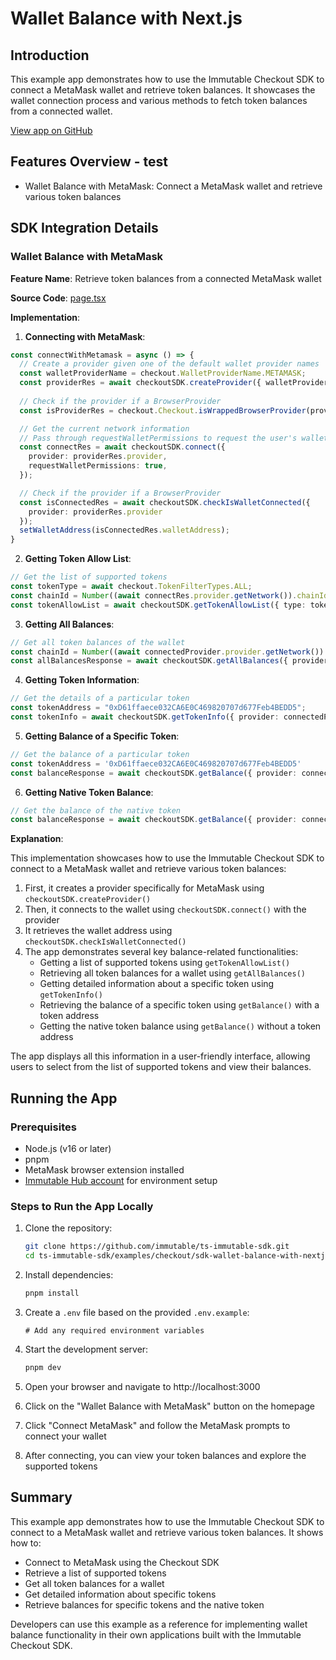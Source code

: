 # Wallet Balance with Next.js

## Introduction
This example app demonstrates how to use the Immutable Checkout SDK to connect a MetaMask wallet and retrieve token balances. It showcases the wallet connection process and various methods to fetch token balances from a connected wallet.

[View app on GitHub](https://github.com/immutable/ts-immutable-sdk/tree/main/examples/checkout/sdk-wallet-balance-with-nextjs)

## Features Overview - test
- Wallet Balance with MetaMask: Connect a MetaMask wallet and retrieve various token balances

## SDK Integration Details

### Wallet Balance with MetaMask
**Feature Name**: Retrieve token balances from a connected MetaMask wallet

**Source Code**: [page.tsx](https://github.com/immutable/ts-immutable-sdk/tree/main/examples/checkout/sdk-wallet-balance-with-nextjs/src/app/wallet-balance-with-metamask/page.tsx)

**Implementation**:

1. **Connecting with MetaMask**:
```typescript
const connectWithMetamask = async () => {
  // Create a provider given one of the default wallet provider names
  const walletProviderName = checkout.WalletProviderName.METAMASK;
  const providerRes = await checkoutSDK.createProvider({ walletProviderName });
  
  // Check if the provider if a BrowserProvider
  const isProviderRes = checkout.Checkout.isWrappedBrowserProvider(providerRes.provider);

  // Get the current network information
  // Pass through requestWalletPermissions to request the user's wallet permissions
  const connectRes = await checkoutSDK.connect({ 
    provider: providerRes.provider,
    requestWalletPermissions: true,
  });

  // Check if the provider if a BrowserProvider
  const isConnectedRes = await checkoutSDK.checkIsWalletConnected({
    provider: providerRes.provider
  });
  setWalletAddress(isConnectedRes.walletAddress);
}
```

2. **Getting Token Allow List**:
```typescript
// Get the list of supported tokens
const tokenType = await checkout.TokenFilterTypes.ALL;
const chainId = Number((await connectRes.provider.getNetwork()).chainId) as checkout.ChainId ?? checkout.ChainId.IMTBL_ZKEVM_TESTNET
const tokenAllowList = await checkoutSDK.getTokenAllowList({ type: tokenType, chainId });
```

3. **Getting All Balances**:
```typescript
// Get all token balances of the wallet
const chainId = Number((await connectedProvider.provider.getNetwork()).chainId) as checkout.ChainId ?? checkout.ChainId.IMTBL_ZKEVM_TESTNET
const allBalancesResponse = await checkoutSDK.getAllBalances({ provider: connectedProvider, walletAddress, chainId });
```

4. **Getting Token Information**:
```typescript
// Get the details of a particular token
const tokenAddress = "0xD61ffaece032CA6E0C469820707d677Feb4BEDD5";
const tokenInfo = await checkoutSDK.getTokenInfo({ provider: connectedProvider, tokenAddress });
```

5. **Getting Balance of a Specific Token**:
```typescript
// Get the balance of a particular token
const tokenAddress = '0xD61ffaece032CA6E0C469820707d677Feb4BEDD5'
const balanceResponse = await checkoutSDK.getBalance({ provider: connectedProvider, walletAddress, tokenAddress });
```

6. **Getting Native Token Balance**:
```typescript
// Get the balance of the native token
const balanceResponse = await checkoutSDK.getBalance({ provider: connectedProvider, walletAddress });
```

**Explanation**:

This implementation showcases how to use the Immutable Checkout SDK to connect to a MetaMask wallet and retrieve various token balances:

1. First, it creates a provider specifically for MetaMask using `checkoutSDK.createProvider()`
2. Then, it connects to the wallet using `checkoutSDK.connect()` with the provider
3. It retrieves the wallet address using `checkoutSDK.checkIsWalletConnected()`
4. The app demonstrates several key balance-related functionalities:
   - Getting a list of supported tokens using `getTokenAllowList()`
   - Retrieving all token balances for a wallet using `getAllBalances()`
   - Getting detailed information about a specific token using `getTokenInfo()`
   - Retrieving the balance of a specific token using `getBalance()` with a token address
   - Getting the native token balance using `getBalance()` without a token address

The app displays all this information in a user-friendly interface, allowing users to select from the list of supported tokens and view their balances.

## Running the App

### Prerequisites
- Node.js (v16 or later)
- pnpm
- MetaMask browser extension installed
- [Immutable Hub account](https://hub.immutable.com/) for environment setup

### Steps to Run the App Locally

1. Clone the repository:
   ```bash
   git clone https://github.com/immutable/ts-immutable-sdk.git
   cd ts-immutable-sdk/examples/checkout/sdk-wallet-balance-with-nextjs
   ```

2. Install dependencies:
   ```bash
   pnpm install
   ```

3. Create a `.env` file based on the provided `.env.example`:
   ```
   # Add any required environment variables
   ```

4. Start the development server:
   ```bash
   pnpm dev
   ```

5. Open your browser and navigate to http://localhost:3000

6. Click on the "Wallet Balance with MetaMask" button on the homepage

7. Click "Connect MetaMask" and follow the MetaMask prompts to connect your wallet

8. After connecting, you can view your token balances and explore the supported tokens

## Summary

This example app demonstrates how to use the Immutable Checkout SDK to connect to a MetaMask wallet and retrieve various token balances. It shows how to:

- Connect to MetaMask using the Checkout SDK
- Retrieve a list of supported tokens
- Get all token balances for a wallet
- Get detailed information about specific tokens
- Retrieve balances for specific tokens and the native token

Developers can use this example as a reference for implementing wallet balance functionality in their own applications built with the Immutable Checkout SDK. 